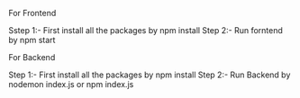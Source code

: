 For Frontend

Sstep 1:- First install all the packages by npm install 
Step 2:- Run forntend by npm start

For Backend

Step 1:- First install all the packages by npm install 
Step 2:- Run Backend by nodemon index.js or npm index.js

